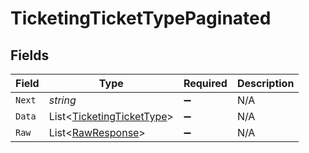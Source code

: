 # TicketingTicketTypePaginated


## Fields

| Field                                                                       | Type                                                                        | Required                                                                    | Description                                                                 |
| --------------------------------------------------------------------------- | --------------------------------------------------------------------------- | --------------------------------------------------------------------------- | --------------------------------------------------------------------------- |
| `Next`                                                                      | *string*                                                                    | :heavy_minus_sign:                                                          | N/A                                                                         |
| `Data`                                                                      | List<[TicketingTicketType](../../Models/Components/TicketingTicketType.md)> | :heavy_minus_sign:                                                          | N/A                                                                         |
| `Raw`                                                                       | List<[RawResponse](../../Models/Components/RawResponse.md)>                 | :heavy_minus_sign:                                                          | N/A                                                                         |